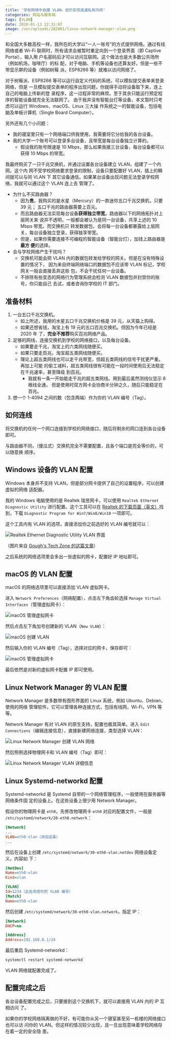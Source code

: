 ```yaml
---
title: '学校网络中自建 VLAN，低价实现高速私有内网'
categories: 网站与服务端
tags: [VLAN]
date: 2020-01-13 22:31:07
image: /usr/uploads/202001/linux-network-manager-vlan.png
---
```


和全国大多数高校一样，我所在的大学以“一人一账号”的方式提供网络。通过有线网络或者
Wi-Fi 联网时，所有请求会被暂时重定向到一个登录界面（即 Captive Portal），输入用
户名密码后才可以访问互联网。这个做法也是大多数公共场所（例如机场，咖啡厅）的标
配，对于电脑、手机等设备也还算友好。但是一些不带显示屏的设备（例如树莓
派，ESP8266 等）就难以访问网络了。

对于树莓派、ESP8266 等可以运行自定义代码的系统，可以模拟提交表单来登录网络，但是
一旦模拟提交表单的程序出现问题，你就得手动将设备取下来，连上自己的电脑上传新的登
录程序，这一过程非常的麻烦。至于其余只能运行预定程序的智能设备就完全无法联网了。
由于我并没有智能台灯等设备，本文暂时只考虑可以运行 Windows、macOS、Linux 三大操
作系统之一的智能设备，包括电脑及单板计算机（Single Board Computer）。

另外还有几个小问题：

- 我的寝室里只有一个网络端口供我使用，我需要将它分给我的各台设备。
- 我的大学一个账号可以登录多台设备，且带宽是每台设备独立计算的。
  - 假设我的账号限速是 10 Mbps，那么如果我接三台设备，每台设备都可以获得 10 Mbps
    的带宽。

我最终购买了一只千兆交换机，并通过设置各台设备建立 VLAN，组建了一个内网。这个内
网不受学校网络要求登录的限制，设备只要配置好 VLAN，插上的瞬间就可以与同 VLAN 下
其它设备通信。如果某台设备出现问题无法登录学校网络，我就可以通过这个 VLAN 连上去
管理了。

- 为什么不买路由器？
  - 因为**贵**。我购买的是水星（Mercury）的一款迷你五口千兆交换机，只要 39 元；
    五口千兆的路由器需要上百元。
  - 而且路由器无法实现每台设备**获得独立带宽**。路由器以下的网络拓扑对上层网关来
    说并不透明，一般都会被认为是同一台设备，共享上述的 10 Mbps 带宽。而交换机只
    转发数据包，会将每一台设备都暴露给上层网关，每台设备独立登录，获得独享带宽。
  - 但是，如果你需要连接不可编程的智能设备（智能台灯），加钱上路由器是**最方
    便**的选择。
- 会与学校网络产生干扰吗？
  - 交换机可能会把 VLAN 内的数据包转发给学校的网关。但是在没有特殊设置的情况下，
    因为来自终端网络端口的数据包不应该带 VLAN 标记，学校网关一般会直接丢弃这些
    包，不会干扰任何一台设备。
  - 不排除有些变态的网络行为管理系统会检测 VLAN 数据包并封禁你的账号，你只能自己
    去试，或者咨询你学校的 IT 部门。

## 准备材料

1. 一台五口千兆交换机。
   - 如上所述，我用的水星五口千兆交换机价格是 39 元，从天猫上购得。
   - 如果还想省钱，淘宝上有 19 元的五口百兆交换机。但因为今年已经是 2020 年
     了，**完全不推荐**购买百兆网络产品。
2. 足够的网线，连接交换机到学校的网络接口，以及每台设备。
   - 如果要走千兆，淘宝上的六类网线随便买。
   - 如果只要走百兆，淘宝超五类网线随便买。
   - 理论上超五类网线也可以走千兆带宽，但超五类网线的信号干扰更严重。再加上可能
     的偷工减料，超五类网线很有可能在一段时间使用后无法稳定在千兆速率，甚至降级
     到百兆。
     - 我就有一条一开始能走千兆的超五类网线。用到最后虽然测线仪显示 8 根线全通，
       但是使用时双方网卡会协商半分钟之久，随后只能稳定在百兆。
3. 想一个 1-4094 之间的数（包含两端）作为你的 VLAN 编号（Tag）。

## 如何连线

将交换机的任何一个网口连接到学校的网络接口，随后将剩余的网口连到各台设备即可。

与路由器不同，（傻瓜式）交换机完全不需要配置，且各个端口是完全等价的，可以随意换
顺序。

## Windows 设备的 VLAN 配置

Windows 本身并不支持 VLAN，但是部分网卡提供了自己的设置程序，可以创建虚拟的网络
适配器。

我的 Windows 电脑使用的是 Realtek 瑞昱网卡，可以使用
`Realtek Ethernet Diagnostic Utility` 进行配置。这个工具可以在
[Realtek 的下载页面（英文）](https://www.realtek.com/en/component/zoo/category/network-interface-controllers-10-100-1000m-gigabit-ethernet-pci-express-software)找
到，下载 `Diagnostic Program for Win7/Win8/Win10` 一项即可。

这个工具内有 VLAN 的选项，直接添加你之前选好的 VLAN 编号就可以：

![Realtek Ethernet Diagnostic Utility VLAN 界面](../../../../../../public/usr/uploads/202001/rtl8168-vlan.png)

（图片来自
[Gough's Tech Zone 的这篇文章](https://goughlui.com/2018/10/01/note-multiple-vlan-operation-on-realtek-rtl8111d-nic-others/)）

之后系统的网络选项里会多出一张虚拟的网卡，配置好 IP 地址即可。

## macOS 的 VLAN 配置

macOS 的网络选项里可以直接添加 VLAN 虚拟网卡。

进入 `Network Preferences`（网络配置），点击左下角齿轮选择
`Manage Virtual Interfaces`（管理虚拟网卡）：

![macOS 管理虚拟网卡](../../../../../../public/usr/uploads/202001/macos-manage-virtual-interfaces.png)

然后点击左下角加号创建新的 VLAN（`New VLAN`）：

![macOS 创建 VLAN](../../../../../../public/usr/uploads/202001/macos-new-vlan.png)

然后输入你的 VLAN 编号（Tag），选择对应的网卡，保存即可：

![macOS 管理虚拟网卡](../../../../../../public/usr/uploads/202001/macos-vlan-config.png)

最后依然是对新的虚拟网卡配置 IP 即可使用。

## Linux Network Manager 的 VLAN 配置

Network Manager 是多数带有图形界面的 Linux 系统，例如 Ubuntu、Debian，使用的网络
管理软件。它可以管理各种连接方式，包括有线网，Wi-Fi，VPN 等等。

Network Manager 有对 VLAN 的原生支持，配置也极其简单。进入
`Edit Connections`（编辑连接信息），直接新建网络连接，类型选择 VLAN：

![Linux Network Manager 创建 VLAN 网络](../../../../../../public/usr/uploads/202001/linux-network-manager-new-vlan.png)

然后照例选择物理网卡和 VLAN 编号（Tag）即可：

![Linux Network Manager VLAN 详细信息](../../../../../../public/usr/uploads/202001/linux-network-manager-vlan.png)

## Linux Systemd-networkd 配置

Systemd-networkd 是 Systemd 自带的一个网络管理程序，一般使用在服务器等网络条件固
定的设备上。在这些设备上很少用 Network Manager。

假设你的物理网卡是 `eth0`，先修改物理网卡 `eth0` 对应的配置文件，一般是
`/etc/systemd/network/20-eth0.network`：

```ini
[Network]
...
VLAN=eth0-vlan（添加这条）
...
```

然后在设备上创建 `/etc/systemd/network/30-eth0-vlan.netdev` 网络设备定义，内容如
下：

```ini
[NetDev]
Name=eth0-vlan
Kind=vlan

[VLAN]
Id=1234（此处改成你的 VLAN 编号）
[Match]
Name=eth0-vlan
```

然后创建 `/etc/systemd/network/30-eth0-vlan.network`，指定 IP：

```ini
[Network]
DHCP=no

[Address]
Address=192.168.0.1/24
```

最后重启 Systemd-networkd：

```bash
systemctl restart systemd-networkd
```

VLAN 网络就配置完成了。

## 配置完成之后

各台设备配置完成之后，只要接到这个交换机下，就可以直接用 VLAN 内的 IP 互相访问
了。

如果你的学校网络隔离做的不好，有可能你从另一个寝室甚至另一栋楼的网络接口也可以访
问你的 VLAN。但这样的情况较少出现，且一旦出现意味着学校网络存在着一定的安全隐
患。

